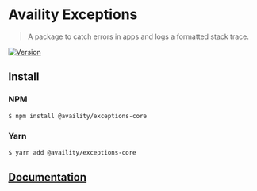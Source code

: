 # Availity Exceptions

> A package to catch errors in apps and logs a formatted stack trace.

[![Version](https://img.shields.io/npm/v/@availity/exceptions-core.svg?style=for-the-badge)](https://www.npmjs.com/package/@availity/exceptions-core)

## Install

### NPM

```bash
$ npm install @availity/exceptions-core
```

### Yarn

```bash
$ yarn add @availity/exceptions-core
```

## [Documentation](https://availity.github.io/sdk-js/features/exceptions)

